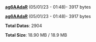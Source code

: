[**ag6AAdaR**](/data/ag6AAdaR.txt) (05/01/23 - 01:48)- 3917 bytes

[**ag6AAdaR**](/data/ag6AAdaR.txt) (05/01/23 - 01:48)- 3917 bytes

**Total Datas**: 2904

**Total Size**: 18.90 MB / 18.9 MB